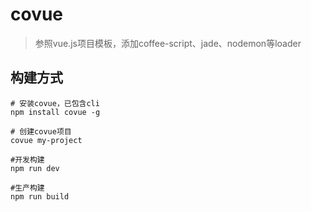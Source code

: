 # covue

> 参照vue.js项目模板，添加coffee-script、jade、nodemon等loader

## 构建方式

```
# 安装covue，已包含cli
npm install covue -g

# 创建covue项目
covue my-project

#开发构建
npm run dev

#生产构建
npm run build
